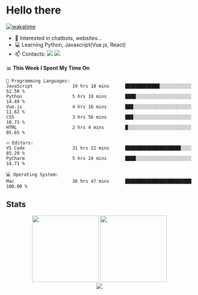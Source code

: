 # Hello there

[![wakatime](https://wakatime.com/badge/user/018bd4cf-9224-4729-b4f3-31fc6a93ca34.svg)](https://wakatime.com/@flamescoder)

- 👀 Interested in chatbots, websites...
- 💻 Learning Python, Javascript(Vue.js, React)
- 📫 Contacts: <a href="https://t.me/FlameCoder0_0" target="_blank"><img src="https://img.shields.io/badge/telegram-0088cc?logo=telegram&logoColor=white"/></a> <a href="https://discord.gg/3wt8QRndjm" target="_blank"><img src="https://img.shields.io/badge/discord-5865F2?logo=discord&logoColor=white"/></a>

<!--START_SECTION:waka-->
📊 **This Week I Spent My Time On** 

```text
💬 Programming Languages: 
JavaScript               19 hrs 18 mins      █████████████░░░░░░░░░░░░   52.50 % 
Python                   5 hrs 19 mins       ████░░░░░░░░░░░░░░░░░░░░░   14.49 % 
Vue.js                   4 hrs 16 mins       ███░░░░░░░░░░░░░░░░░░░░░░   11.62 % 
CSS                      3 hrs 56 mins       ███░░░░░░░░░░░░░░░░░░░░░░   10.73 % 
HTML                     2 hrs 4 mins        █░░░░░░░░░░░░░░░░░░░░░░░░   05.65 % 

🔥 Editors: 
VS Code                  31 hrs 22 mins      █████████████████████░░░░   85.29 % 
PyCharm                  5 hrs 24 mins       ████░░░░░░░░░░░░░░░░░░░░░   14.71 % 

💻 Operating System: 
Mac                      36 hrs 47 mins      █████████████████████████   100.00 % 
```


<!--END_SECTION:waka-->

<h2>Stats</h2>

<div align="center">
  <img height="180" src="https://github-readme-stats-sigma-five.vercel.app/api?username=FlamesC0der&show_icons=true&count_private=true&theme=codeSTACKr&bg_color=0d1117&border_color=30363d"/>
  <img height="180" src="https://github-readme-stats-sigma-five.vercel.app//api/top-langs/?username=FlamesC0der&layout=compact&theme=codeSTACKr&border_color=30363d&bg_color=0d1117"/>
</div>

<div align="center">
  <img src="https://komarev.com/ghpvc/?username=FlamesC0der&style=flat-square&color=red"/>
</div>
